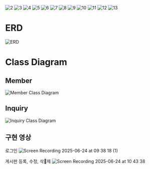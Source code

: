 ![2](https://github.com/user-attachments/assets/ea8b5d9d-151a-4a6c-b7cf-04da69081542)
![3](https://github.com/user-attachments/assets/4810b7d7-d052-4936-b64a-f48314222bbf)
![4](https://github.com/user-attachments/assets/e1abddf0-8d73-4051-9f43-ef1f838a147b)
![5](https://github.com/user-attachments/assets/e175e0d5-6095-4d50-a952-4a4ae0343512)
![6](https://github.com/user-attachments/assets/4d64fcf3-7646-4bdc-a559-6ada4541fbd5)
![7](https://github.com/user-attachments/assets/d97d0cce-cef1-4378-81fc-d1c24e0b3f9f)
![8](https://github.com/user-attachments/assets/aacefd2c-448b-46cc-a274-1ec3ccce4517)
![9](https://github.com/user-attachments/assets/2e4c2658-0316-4d92-b055-5a2ac50f9c76)
![10](https://github.com/user-attachments/assets/1044240e-9fa4-48d8-9284-d278f5995437)
![11](https://github.com/user-attachments/assets/82979a46-cf0b-4e4d-a7a5-61112af63c38)
![12](https://github.com/user-attachments/assets/ff6449ad-b312-4136-a331-77e21dd01c53)
![13](https://github.com/user-attachments/assets/63bf276d-f941-48c2-9b54-428d87bee1a9)
# ERD
![ERD](https://github.com/user-attachments/assets/5c905c29-9caf-4321-8059-17432750bb56)

# Class Diagram
## Member
![Member Class Diagram](https://github.com/user-attachments/assets/12d0f157-b789-4ae2-afa3-c73e564d2b14)

## Inquiry
![Inquiry Class Diagram](https://github.com/user-attachments/assets/6788f3c5-e1d6-4553-abac-1b279fb2636c)


## 구현 영상
로그인
![Screen Recording 2025-06-24 at 09 38 18 (1)](https://github.com/user-attachments/assets/8d595b55-c509-499c-8729-fa5255c17936)

게시판 등록, 수정, 삭제
![Screen Recording 2025-06-24 at 10 43 38](https://github.com/user-attachments/assets/9c972925-9ad8-4546-8f9f-506409e3311f)
